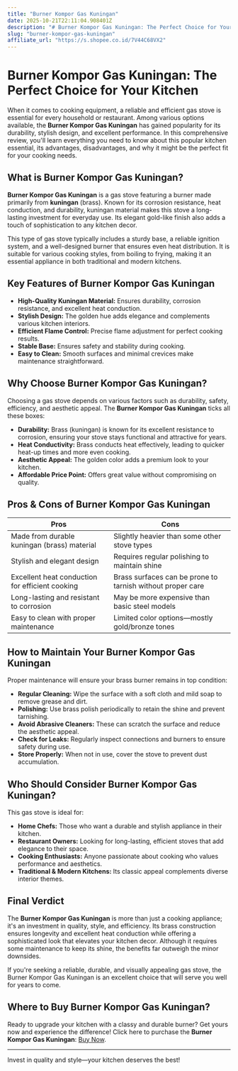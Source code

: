 ```yaml
---
title: "Burner Kompor Gas Kuningan"
date: 2025-10-21T22:11:04.908401Z
description: "# Burner Kompor Gas Kuningan: The Perfect Choice for Your Kitchen..."
slug: "burner-kompor-gas-kuningan"
affiliate_url: "https://s.shopee.co.id/7V44C68VX2"
---
```

# Burner Kompor Gas Kuningan: The Perfect Choice for Your Kitchen

When it comes to cooking equipment, a reliable and efficient gas stove is essential for every household or restaurant. Among various options available, the **Burner Kompor Gas Kuningan** has gained popularity for its durability, stylish design, and excellent performance. In this comprehensive review, you'll learn everything you need to know about this popular kitchen essential, its advantages, disadvantages, and why it might be the perfect fit for your cooking needs.

## What is Burner Kompor Gas Kuningan?

**Burner Kompor Gas Kuningan** is a gas stove featuring a burner made primarily from **kuningan** (brass). Known for its corrosion resistance, heat conduction, and durability, kuningan material makes this stove a long-lasting investment for everyday use. Its elegant gold-like finish also adds a touch of sophistication to any kitchen decor.

This type of gas stove typically includes a sturdy base, a reliable ignition system, and a well-designed burner that ensures even heat distribution. It is suitable for various cooking styles, from boiling to frying, making it an essential appliance in both traditional and modern kitchens.

## Key Features of Burner Kompor Gas Kuningan

- **High-Quality Kuningan Material:** Ensures durability, corrosion resistance, and excellent heat conduction.
- **Stylish Design:** The golden hue adds elegance and complements various kitchen interiors.
- **Efficient Flame Control:** Precise flame adjustment for perfect cooking results.
- **Stable Base:** Ensures safety and stability during cooking.
- **Easy to Clean:** Smooth surfaces and minimal crevices make maintenance straightforward.

## Why Choose Burner Kompor Gas Kuningan?

Choosing a gas stove depends on various factors such as durability, safety, efficiency, and aesthetic appeal. The **Burner Kompor Gas Kuningan** ticks all these boxes:

- **Durability:** Brass (kuningan) is known for its excellent resistance to corrosion, ensuring your stove stays functional and attractive for years.
- **Heat Conductivity:** Brass conducts heat effectively, leading to quicker heat-up times and more even cooking.
- **Aesthetic Appeal:** The golden color adds a premium look to your kitchen.
- **Affordable Price Point:** Offers great value without compromising on quality.

## Pros & Cons of Burner Kompor Gas Kuningan

| Pros | Cons |
|---|---|
| Made from durable kuningan (brass) material | Slightly heavier than some other stove types |
| Stylish and elegant design | Requires regular polishing to maintain shine |
| Excellent heat conduction for efficient cooking | Brass surfaces can be prone to tarnish without proper care |
| Long-lasting and resistant to corrosion | May be more expensive than basic steel models |
| Easy to clean with proper maintenance | Limited color options—mostly gold/bronze tones |

## How to Maintain Your Burner Kompor Gas Kuningan

Proper maintenance will ensure your brass burner remains in top condition:

- **Regular Cleaning:** Wipe the surface with a soft cloth and mild soap to remove grease and dirt.
- **Polishing:** Use brass polish periodically to retain the shine and prevent tarnishing.
- **Avoid Abrasive Cleaners:** These can scratch the surface and reduce the aesthetic appeal.
- **Check for Leaks:** Regularly inspect connections and burners to ensure safety during use.
- **Store Properly:** When not in use, cover the stove to prevent dust accumulation.

## Who Should Consider Burner Kompor Gas Kuningan?

This gas stove is ideal for:

- **Home Chefs:** Those who want a durable and stylish appliance in their kitchen.
- **Restaurant Owners:** Looking for long-lasting, efficient stoves that add elegance to their space.
- **Cooking Enthusiasts:** Anyone passionate about cooking who values performance and aesthetics.
- **Traditional & Modern Kitchens:** Its classic appeal complements diverse interior themes.

## Final Verdict

The **Burner Kompor Gas Kuningan** is more than just a cooking appliance; it's an investment in quality, style, and efficiency. Its brass construction ensures longevity and excellent heat conduction while offering a sophisticated look that elevates your kitchen decor. Although it requires some maintenance to keep its shine, the benefits far outweigh the minor downsides.

If you're seeking a reliable, durable, and visually appealing gas stove, the Burner Kompor Gas Kuningan is an excellent choice that will serve you well for years to come.

## Where to Buy Burner Kompor Gas Kuningan?

Ready to upgrade your kitchen with a classy and durable burner? Get yours now and experience the difference! Click here to purchase the **Burner Kompor Gas Kuningan**: [Buy Now](https://s.shopee.co.id/7V44C68VX2).

---

Invest in quality and style—your kitchen deserves the best!